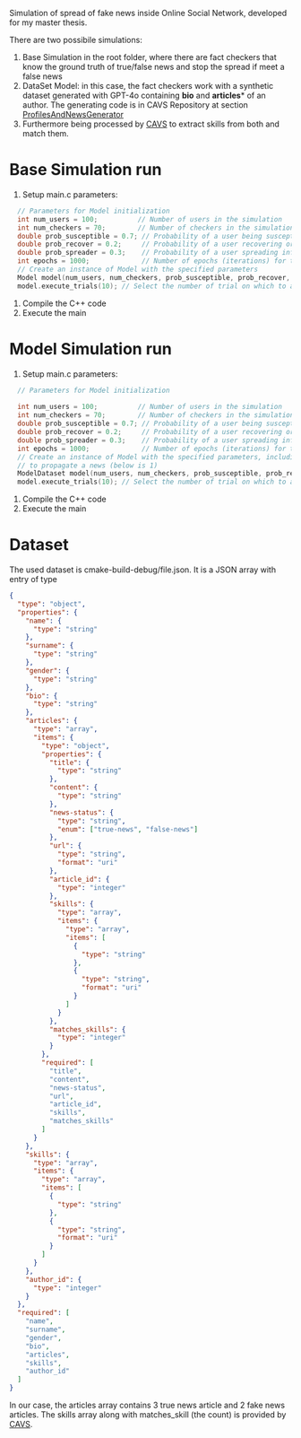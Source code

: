 Simulation of spread of fake news inside Online Social Network, developed for my master thesis.

There are two possibile simulations:
1) Base Simulation in the root folder, where there are fact checkers that know the ground truth of true/false news and stop the spread if meet a false news
2) DataSet Model: in this case, the fact checkers work with a synthetic dataset generated with GPT-4o containing **bio** and **articles*** of an author. The generating code is in CAVS Repository at section [ProfilesAndNewsGenerator](https://github.com/caltr98/CAVS/tree/master/ProfilesAndNewsGenerator)
3)  Furthermore being processed by [CAVS](https://github.com/caltr98/CAVS) to extract skills from both and match them. 


# Base Simulation run
1) Setup main.c parameters:
```cpp
  // Parameters for Model initialization
  int num_users = 100;          // Number of users in the simulation
  int num_checkers = 70;        // Number of checkers in the simulation
  double prob_susceptible = 0.7; // Probability of a user being susceptible to influence
  double prob_recover = 0.2;     // Probability of a user recovering or becoming immune to influence
  double prob_spreader = 0.3;    // Probability of a user spreading influence to others
  int epochs = 1000;             // Number of epochs (iterations) for the simulation
  // Create an instance of Model with the specified parameters
  Model model(num_users, num_checkers, prob_susceptible, prob_recover, prob_spreader, epochs);
  model.execute_trials(10); // Select the number of trial on which to average the results
  ```
1) Compile the C++ code
2) Execute the main

# Model Simulation run
1) Setup main.c parameters:
```cpp
  // Parameters for Model initialization
  
  int num_users = 100;          // Number of users in the simulation
  int num_checkers = 70;        // Number of checkers in the simulation
  double prob_susceptible = 0.7; // Probability of a user being susceptible to influence
  double prob_recover = 0.2;     // Probability of a user recovering or becoming immune to influence
  double prob_spreader = 0.3;    // Probability of a user spreading influence to others
  int epochs = 1000;             // Number of epochs (iterations) for the simulation
  // Create an instance of Model with the specified parameters, including the AI tools used and the min number of skill mathces
  // to propagate a news (below is 1)
  ModelDataset model(num_users, num_checkers, prob_susceptible, prob_recover, prob_spreader, epochs,"BERT+OJDAPP",    1);
  model.execute_trials(10); // Select the number of trial on which to average the results
  ```
1) Compile the C++ code
2) Execute the main

# Dataset
The used dataset is cmake-build-debug/file.json. It is a JSON array with entry of type
```json
{
  "type": "object",
  "properties": {
    "name": {
      "type": "string"
    },
    "surname": {
      "type": "string"
    },
    "gender": {
      "type": "string"
    },
    "bio": {
      "type": "string"
    },
    "articles": {
      "type": "array",
      "items": {
        "type": "object",
        "properties": {
          "title": {
            "type": "string"
          },
          "content": {
            "type": "string"
          },
          "news-status": {
            "type": "string",
            "enum": ["true-news", "false-news"]
          },
          "url": {
            "type": "string",
            "format": "uri"
          },
          "article_id": {
            "type": "integer"
          },
          "skills": {
            "type": "array",
            "items": {
              "type": "array",
              "items": [
                {
                  "type": "string"
                },
                {
                  "type": "string",
                  "format": "uri"
                }
              ]
            }
          },
          "matches_skills": {
            "type": "integer"
          }
        },
        "required": [
          "title",
          "content",
          "news-status",
          "url",
          "article_id",
          "skills",
          "matches_skills"
        ]
      }
    },
    "skills": {
      "type": "array",
      "items": {
        "type": "array",
        "items": [
          {
            "type": "string"
          },
          {
            "type": "string",
            "format": "uri"
          }
        ]
      }
    },
    "author_id": {
      "type": "integer"
    }
  },
  "required": [
    "name",
    "surname",
    "gender",
    "bio",
    "articles",
    "skills",
    "author_id"
  ]
}
```
In our case, the articles array contains 3 true news article and 2 fake news articles.
The skills array along with matches_skill (the count) is provided by [CAVS](https://github.com/caltr98/CAVS).

